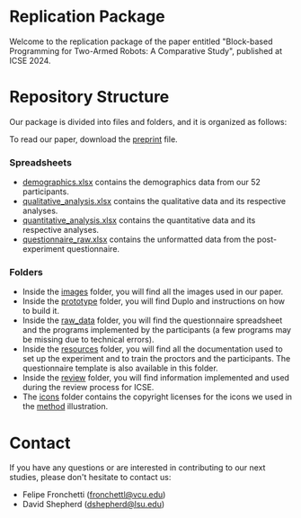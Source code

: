 # Replication Package
Welcome to the replication package of the paper entitled "Block-based Programming for Two-Armed Robots: A Comparative Study", published at ICSE 2024.

# Repository Structure 
Our package is divided into files and folders, and it is organized as follows:

To read our paper, download the [preprint](https://github.com/fronchetti/ICSE-2024/blob/main/preprint.pdf) file.

### Spreadsheets
- [demographics.xlsx](https://github.com/fronchetti/ICSE-2024/blob/main/demographics.xlsx) contains the demographics data from our 52 participants.
- [qualitative_analysis.xlsx](https://github.com/fronchetti/ICSE-2024/blob/main/qualitative_analysis.xlsx) contains the qualitative data and its respective analyses.
- [quantitative_analysis.xlsx](https://github.com/fronchetti/ICSE-2024/blob/main/quantitative_analysis.xlsx) contains the quantitative data and its respective analyses.
- [questionnaire_raw.xlsx](https://github.com/fronchetti/ICSE-2024/blob/main/raw_data/questionnaire_raw.xlsx) contains the unformatted data from the post-experiment questionnaire.

### Folders
- Inside the [images](https://github.com/fronchetti/ICSE-2024/tree/main/images) folder, you will find all the images used in our paper.
- Inside the [prototype](https://github.com/fronchetti/ICSE-2024/tree/main/prototype) folder, you will find Duplo and instructions on how to build it.
- Inside the [raw_data](https://github.com/fronchetti/ICSE-2024/tree/main/raw_data) folder, you will find the questionnaire spreadsheet and the programs implemented by the participants (a few programs may be missing due to technical errors).
- Inside the [resources](https://github.com/fronchetti/ICSE-2024/tree/main/resources) folder, you will find all the documentation used to set up the experiment and to train the proctors and the participants. The questionnaire template is also available in this folder.
- Inside the [review](https://github.com/fronchetti/ICSE-2024/tree/main/review) folder, you will find information implemented and used during the review process for ICSE.
- The [icons](https://github.com/fronchetti/ICSE-2024/tree/main/icons) folder contains the copyright licenses for the icons we used in the [method](https://github.com/fronchetti/ICSE-2024/blob/main/images/method.pdf) illustration.

# Contact
If you have any questions or are interested in contributing to our next studies, please don't hesitate to contact us:
- Felipe Fronchetti (fronchettl@vcu.edu)
- David Shepherd (dshepherd@lsu.edu)

